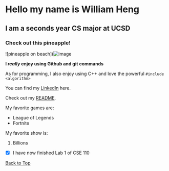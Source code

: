 # Hello my name is William Heng
## I am a seconds year CS major at UCSD
### Check out this pineapple!

![pineapple on beach](![image](https://user-images.githubusercontent.com/68254663/230162917-6ebdf6d0-44e2-4afa-a6ce-b69c5d929351.png)

**I _really_ enjoy using Github and git commands**

As for programming, I also enjoy using C++ and love the powerful ```#include <algorithm>```

You can find my [LinkedIn](https://www.linkedin.com/in/wheng89) here.

Check out my [README](README.md).

My favorite games are:
* League of Legends
* Fortnite


My favorite show is:
1. Billions


- [x] I have now finished Lab 1 of CSE 110

[Back to Top](#Hello-my-name-is-William-Heng)
